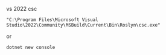 vs 2022 csc

    "C:\Program Files\Microsoft Visual Studio\2022\Community\MSBuild\Current\Bin\Roslyn\csc.exe"

or

    dotnet new console

